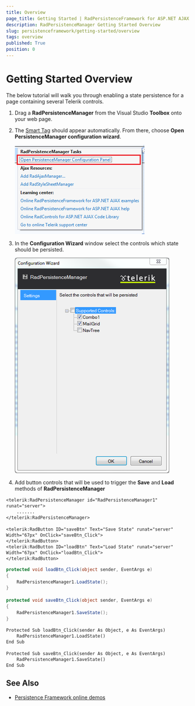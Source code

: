 ```yaml
---
title: Overview
page_title: Getting Started | RadPersistenceFramework for ASP.NET AJAX Documentation
description: RadPersistenceManager Getting Started Overview
slug: persistenceframework/getting-started/overview
tags: overview
published: True
position: 0
---
```


# Getting Started Overview



The below tutorial will walk you through enabling a state persistence for a page containing several Telerik controls.

1. Drag a **RadPersistenceManager** from the Visual Studio **Toolbox** onto your web page.

2. The [Smart Tag]() should appear automatically. From there, choose **Open PersistenceManager configuration wizard**.

	![persistence-framework-getting-started-st](images/persistence-framework-getting-started-st.png)

3. In the **Configuration Wizard** window select the controls which state should be persisted.

	![persistence-framework-getting-started-designer](images/persistence-framework-getting-started-designer.png)

4. Add button controls that will be used to trigger the **Save** and **Load** methods of **RadPersistenceManager**

````ASP.NET
<telerik:RadPersistenceManager id="RadPersistenceManager1" runat="server">
	.......
</telerik:RadPersistenceManager>

<telerik:RadButton ID="saveBtn" Text="Save State" runat="server" Width="67px" OnClick="saveBtn_Click">
</telerik:RadButton>
<telerik:RadButton ID="loadBtn" Text="Load State" runat="server" Width="67px" OnClick="loadBtn_Click">
</telerik:RadButton>
````
````C#
protected void loadBtn_Click(object sender, EventArgs e)
{
	RadPersistenceManager1.LoadState();
}

protected void saveBtn_Click(object sender, EventArgs e)
{
	RadPersistenceManager1.SaveState();
}
````
````VB
Protected Sub loadBtn_Click(sender As Object, e As EventArgs)
	RadPersistenceManager1.LoadState()
End Sub

Protected Sub saveBtn_Click(sender As Object, e As EventArgs)
	RadPersistenceManager1.SaveState()
End Sub
````


## See Also

 * [Persistence Framework online demos](http://demos.telerik.com/aspnet-ajax/persistence-framework/examples/overview/defaultcs.aspx)
